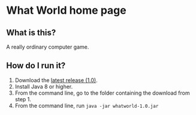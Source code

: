 # What World home page

## What is this?

A really ordinary computer game.

## How do I run it?

1. Download the [latest release (1.0)](https://github.com/stevemcleod/whatworld/raw/master/releases/whatworld-1.0.jar).
2. Install Java 8 or higher.
3. From the command line, go to the folder containing the download from step 1.
4. From the command line, run `java -jar whatworld-1.0.jar` 

